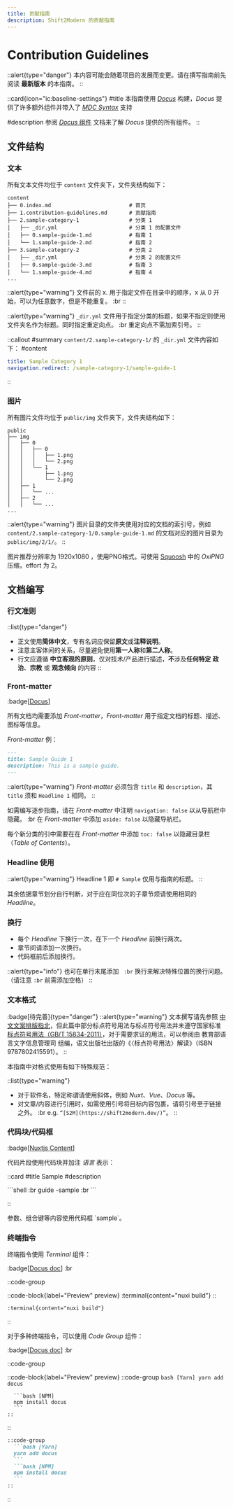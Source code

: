```yaml
---
title: 贡献指南
description: Shift2Modern 的贡献指南
---
```


# Contribution Guidelines

::alert{type="danger"}
本内容可能会随着项目的发展而变更。请在撰写指南前先阅读 **最新版本** 的本指南。
::

::card{icon="ic:baseline-settings"}
#title
本指南使用 [*Docus*](https://docus.dev/) 构建，*Docus* 提供了许多额外组件并带入了 [*MDC Syntax*](https://content.nuxtjs.org/guide/writing/mdc/) 支持

#description
参阅 [*Docus* 组件](https://docus.dev/api/components) 文档来了解 *Docus* 提供的所有组件。
::


## 文件结构

### 文本

所有文本文件均位于 `content` 文件夹下，文件夹结构如下：

```text
content
├── 0.index.md                         # 首页
├── 1.contribution-guidelines.md       # 贡献指南
├── 2.sample-category-1                # 分类 1
│   ├── _dir.yml                       # 分类 1 的配置文件
│   ├── 0.sample-guide-1.md            # 指南 1
│   └── 1.sample-guide-2.md            # 指南 2
├── 3.sample-category-2                # 分类 2
│   ├── _dir.yml                       # 分类 2 的配置文件
│   ├── 0.sample-guide-3.md            # 指南 3
│   └── 1.sample-guide-4.md            # 指南 4
...
```

::alert{type="warning"}
文件前的 x. 用于指定文件在目录中的顺序，x 从 0 开始，可以为任意数字，但是不能重复。 :br
::

::alert{type="warning"}
`_dir.yml` 文件用于指定分类的标题，如果不指定则使用文件夹名作为标题。同时指定重定向点。 :br
重定向点不需加索引号。
::

::callout
#summary
`content/2.sample-category-1/` 的 `_dir.yml` 文件内容如下：
#content
```yml
title: Sample Category 1
navigation.redirect: /sample-category-1/sample-guide-1
```
::


### 图片

所有图片文件均位于 `public/img` 文件夹下，文件夹结构如下：

```text
public
├── img
│   ├── 0
│   │   ├── 0
│   │   │   ├── 1.png
│   │   │   └── 2.png
│   │   └── 1
│   │       ├── 1.png
│   │       └── 2.png
│   ├── 1
│   │   └── ...
│   ├── 2
│   │   └── ...
...
```

::alert{type="warning"}
图片目录的文件夹使用对应的文档的索引号，例如 `content/2.sample-category-1/0.sample-guide-1.md` 的文档对应的图片目录为 `public/img/2/1/`。
::

图片推荐分辨率为 1920x1080 ，使用PNG格式。可使用 [Squoosh](https://squoosh.app/) 中的 *OxiPNG* 压缩，effort 为 2。


## 文档编写

### 行文准则

::list{type="danger"}
- 正文使用**简体中文**，专有名词应保留**原文**或**注释说明**。
- 注意主客体间的关系，尽量避免使用**第一人称**和**第二人称**。
- 行文应遵循 **中立客观的原则**，仅对技术/产品进行描述，**不**涉及**任何特定** **政治**、**宗教** 或 **观念倾向** 的内容
::


### Front-matter

:badge[[Docus](https://docus.dev/introduction/writing-pages#frontmatter)]

所有文档均需要添加 *Front-matter*，*Front-matter* 用于指定文档的标题、描述、图标等信息。

*Front-matter* 例：

```markdown
---
title: Sample Guide 1
description: This is a sample guide.
---
```

::alert{type="warning"}
*Front-matter* 必须包含 `title` 和 `description`，其 `title` 须和 `Headline 1` 相同。
::

如需编写逐步指南，请在 *Front-matter* 中注明 `navigation: false` 以从导航栏中隐藏。 :br
在 *Front-matter* 中添加 `aside: false` 以隐藏导航栏。

每个新分类的引中需要在在 *Front-matter* 中添加 `toc: false` 以隐藏目录栏（*Table of Contents*）。


### Headline 使用

::alert{type="warning"}
Headline 1 即 `# Sample` 仅用与指南的标题。
::

其余依据章节划分自行判断，对于应在同位次的子章节烦请使用相同的 *Headline*。


### 换行

- 每个 *Headline* 下换行一次，在下一个 *Headline* 前换行两次。
- 章节间请添加一次换行。
- 代码框前后添加换行。

::alert{type="info"}
也可在单行末尾添加 ` :br` 换行来解决特殊位置的换行问题。（请注意 `:br` 前需添加空格）
::


### 文本格式

:badge[待完善]{type="danger"}
::alert{type="warning"}
文本撰写请先参照 [中文文案排版指北](https://github.com/sparanoid/chinese-copywriting-guidelines/blob/master/README.zh-Hans.md)，但此篇中部分标点符号用法与标点符号用法并未遵守国家标准 [标点符号用法（GB/T 15834-2011）](https://openstd.samr.gov.cn/bzgk/gb/newGbInfo?hcno=22EA6D162E4110E752259661E1A0D0A8)，对于需要求证的用法，可以参阅由 教育部语言文字信息管理司 组编，语文出版社出版的《〈标点符号用法〉解读》（ISBN 9787802415591）。
::

本指南中对格式使用有如下特殊规范：

::list{type="warning"}
- 对于软件名，特定称谓请使用斜体，例如 *Nuxt*、*Vue*、*Docus* 等。
- 对文章/内容进行引用时，如需使用引号将目标内容包裹，请将引号至于链接之外。 :br
  e.g. `“[S2M](https://shift2modern.dev/)”`。
::


### 代码块/代码框

:badge[[Nuxtjs Content](https://content.nuxtjs.org/guide/writing/markdown#code-highlighting)]

代码片段使用代码块并加注 *语言* 表示：

::card
#title
Sample
#description

\`\`\`shell :br
guide -sample :br
\`\`\`

::

参数、组合键等内容使用代码框 \`sample\`。


### 终端指令

终端指令使用 *Terminal* 组件：

:badge[[Docus doc](https://docus.dev/api/components#terminal)] :br

::code-group

  ::code-block{label="Preview" preview}
    :terminal{content="nuxi build"}
  ::

  ```md [Code]
  :terminal{content="nuxi build"}
  ```

::

对于多种终端指令，可以使用 *Code Group* 组件：

:badge[[Docus doc](https://docus.dev/api/components#code-group)] :br

::code-group

  ::code-block{label="Preview" preview}
    ::code-group
      ```bash [Yarn]
      yarn add docus
      ```

      ```bash [NPM]
      npm install docus
      ```
    ::
  ::

  ```md [Code]
  ::code-group
    ```bash [Yarn]
    yarn add docus
    ```
    ```bash [NPM]
    npm install docus
    ```
  ::
  ```

::

